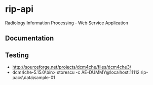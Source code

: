 # rip-api
Radiology Information Processing - Web Service Application

## Documentation

## Testing

- http://sourceforge.net/projects/dcm4che/files/dcm4che3/
- dcm4che-5.15.0\bin> storescu -c AE-DUMMY@localhost:11112 rip-pacs\data\sample-01